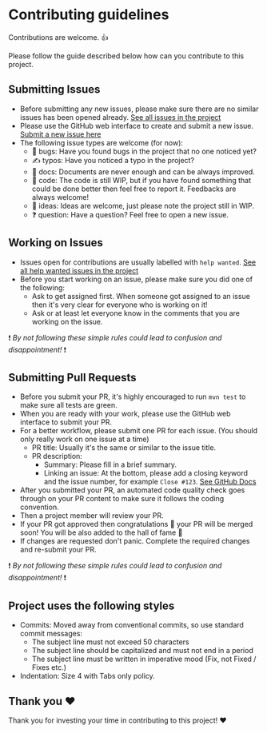 # Contributing guidelines

Contributions are welcome. 👍 

Please follow the guide described below how can you contribute to this project.

## Submitting Issues

- Before submitting any new issues, please make sure there are no similar issues has been opened already. [See all issues in the project](https://github.com/mepox/fitbuddy/issues)
- Please use the GitHub web interface to create and submit a new issue. [Submit a new issue here](https://github.com/mepox/fitbuddy/issues/new)
- The following issue types are welcome (for now): 
  - 🐛 bugs: Have you found bugs in the project that no one noticed yet? 
  - ✍️ typos: Have you noticed a typo in the project? 
  - 📰 docs: Documents are never enough and can be always improved.
  - 💼 code: The code is still WIP, but if you have found something that could be done better then feel free to report it. Feedbacks are always welcome!
  - 🔆 ideas: Ideas are welcome, just please note the project still in WIP.
  - ❓ question: Have a question? Feel free to open a new issue.

## Working on Issues

- Issues open for contributions are usually labelled with `help wanted`. [See all help wanted issues in the project](https://github.com/mepox/fitbuddy/labels/help%20wanted)
- Before you start working on an issue, please make sure you did one of the following:
  - Ask to get assigned first. When someone got assigned to an issue then it's very clear for everyone who is working on it!
  - Ask or at least let everyone know in the comments that you are working on the issue.

❗ *By not following these simple rules could lead to confusion and disappointment!* ❗

## Submitting Pull Requests

- Before you submit your PR, it's highly encouraged to run `mvn test` to make sure all tests are green.
- When you are ready with your work, please use the GitHub web interface to submit your PR.
- For a better workflow, please submit one PR for each issue. (You should only really work on one issue at a time)
  - PR title: Usually it's the same or similar to the issue title.
  - PR description: 
    - Summary: Please fill in a brief summary.
    - Linking an issue: At the bottom, please add a closing keyword and the issue number, for example `Close #123`. [See GitHub Docs](https://docs.github.com/en/issues/tracking-your-work-with-issues/linking-a-pull-request-to-an-issue)
- After you submitted your PR, an automated code quality check goes through on your PR content to make sure it follows the coding convention.
- Then a project member will review your PR.
- If your PR got approved then congratulations 🎉 your PR will be merged soon! You will be also added to the hall of fame 🚀
- If changes are requested don't panic. Complete the required changes and re-submit your PR.

❗ *By not following these simple rules could lead to confusion and disappointment!* ❗

## Project uses the following styles

- Commits: Moved away from conventional commits, so use standard commit messages:
  - The subject line must not exceed 50 characters
  - The subject line should be capitalized and must not end in a period
  - The subject line must be written in imperative mood (Fix, not Fixed / Fixes etc.)
- Indentation: Size 4 with Tabs only policy.

## Thank you ♥️

Thank you for investing your time in contributing to this project! ♥️
